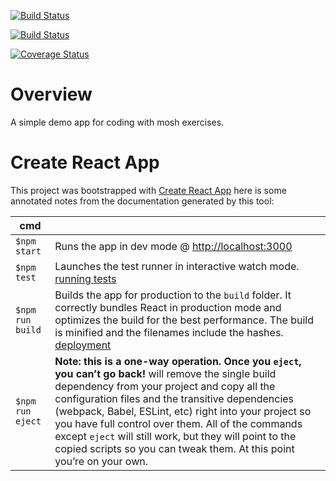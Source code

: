 [![Build Status](https://ci.appveyor.com/api/projects/status/byu2cq1fu42eft6p?svg=true)](https://ci.appveyor.com/project/bobthearsonist/vidly-react-app-demo)

[![Build Status](https://travis-ci.org/bobthearsonist/vidly-react-app-demo.svg?branch=master)](https://travis-ci.org/taniarascia/chip8)

[![Coverage Status](https://coveralls.io/repos/github/bobthearsonist/vidly-react-app-demo/badge.svg?branch=master)](https://coveralls.io/github/bobthearsonist/vidly-react-app-demo?branch=master)


# Overview

A simple demo app for coding with mosh exercises.

# Create React App
This project was bootstrapped with [Create React App](https://github.com/facebook/create-react-app) here is some annotated notes from the documentation generated by this tool:

|cmd||
|---|---|
|`$npm start`|Runs the app in dev mode @ [http://localhost:3000](http://localhost:3000)|
|`$npm test`|Launches the test runner in interactive watch mode. [running tests](https://facebook.github.io/create-react-app/docs/running-tests)|
|`$npm run build`|Builds the app for production to the `build` folder. It correctly bundles React in production mode and optimizes the build for the best performance. The build is minified and the filenames include the hashes. [deployment](https://facebook.github.io/create-react-app/docs/deployment)|
|`$npm run eject`|**Note: this is a one-way operation. Once you `eject`, you can’t go back!** will remove the single build dependency from your project and copy all the configuration files and the transitive dependencies (webpack, Babel, ESLint, etc) right into your project so you have full control over them. All of the commands except `eject` will still work, but they will point to the copied scripts so you can tweak them. At this point you’re on your own.|
